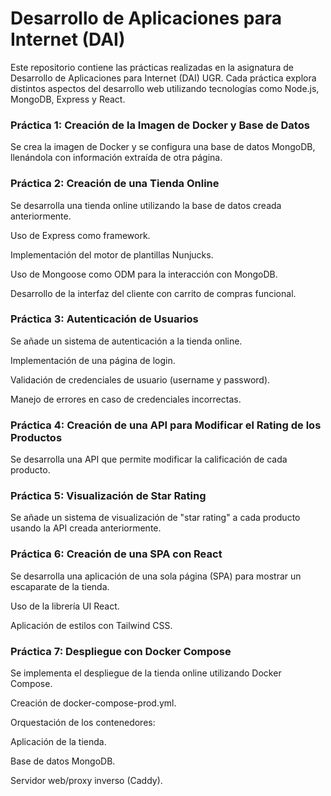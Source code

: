# Desarrollo de Aplicaciones para Internet (DAI)

Este repositorio contiene las prácticas realizadas en la asignatura de Desarrollo de Aplicaciones para Internet (DAI) UGR. Cada práctica explora distintos aspectos del desarrollo web utilizando tecnologías como Node.js, MongoDB, Express y React.

### Práctica 1: Creación de la Imagen de Docker y Base de Datos

Se crea la imagen de Docker y se configura una base de datos MongoDB, llenándola con información extraída de otra página.


### Práctica 2: Creación de una Tienda Online

Se desarrolla una tienda online utilizando la base de datos creada anteriormente.

Uso de Express como framework.

Implementación del motor de plantillas Nunjucks.

Uso de Mongoose como ODM para la interacción con MongoDB.

Desarrollo de la interfaz del cliente con carrito de compras funcional.

### Práctica 3: Autenticación de Usuarios

Se añade un sistema de autenticación a la tienda online.

Implementación de una página de login.

Validación de credenciales de usuario (username y password).

Manejo de errores en caso de credenciales incorrectas.

### Práctica 4: Creación de una API para Modificar el Rating de los Productos

Se desarrolla una API que permite modificar la calificación de cada producto.

### Práctica 5: Visualización de Star Rating

Se añade un sistema de visualización de "star rating" a cada producto usando la API creada anteriormente.


### Práctica 6: Creación de una SPA con React

Se desarrolla una aplicación de una sola página (SPA) para mostrar un escaparate de la tienda.

Uso de la librería UI React.

Aplicación de estilos con Tailwind CSS.


### Práctica 7: Despliegue con Docker Compose

Se implementa el despliegue de la tienda online utilizando Docker Compose.

Creación de docker-compose-prod.yml.

Orquestación de los contenedores:

Aplicación de la tienda.

Base de datos MongoDB.

Servidor web/proxy inverso (Caddy).
